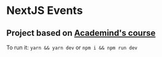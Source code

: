 # NextJS Events

## Project based on [Academind's course](https://www.udemy.com/course/nextjs-react-the-complete-guide/)

To run it: `yarn && yarn dev` or `npm i && npm run dev`
